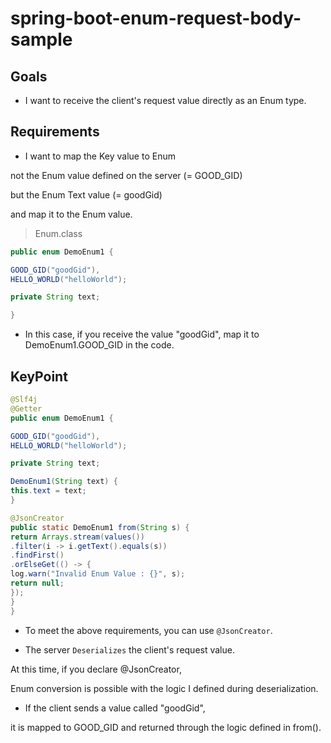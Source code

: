# spring-boot-enum-request-body-sample

## Goals

- I want to receive the client's request value directly as an Enum type.

## Requirements

- I want to map the Key value to Enum

not the Enum value defined on the server (= GOOD_GID)

but the Enum Text value (= goodGid)

and map it to the Enum value.

> Enum.class

``` java
public enum DemoEnum1 {

GOOD_GID("goodGid"),
HELLO_WORLD("helloWorld");

private String text;

}
```

- In this case, if you receive the value "goodGid", map it to DemoEnum1.GOOD_GID in the code.

## KeyPoint

``` java
@Slf4j
@Getter
public enum DemoEnum1 {

GOOD_GID("goodGid"),
HELLO_WORLD("helloWorld");

private String text;

DemoEnum1(String text) {
this.text = text;
}

@JsonCreator
public static DemoEnum1 from(String s) {
return Arrays.stream(values())
.filter(i -> i.getText().equals(s))
.findFirst()
.orElseGet(() -> {
log.warn("Invalid Enum Value : {}", s);
return null;
});
}
}
```

- To meet the above requirements, you can use `@JsonCreator`.

- The server `Deserializes` the client's request value.

At this time, if you declare @JsonCreator,

Enum conversion is possible with the logic I defined during deserialization.

- If the client sends a value called "goodGid",

it is mapped to GOOD_GID and returned through the logic defined in from().
